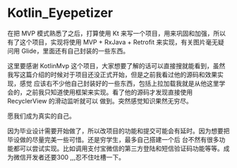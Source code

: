 # Kotlin_Eyepetizer
在把 MVP 模式熟悉了之后，打算使用 Kt 来写一个项目，用来巩固和加强，所以有了这个项目，实现将使用 MVP + RxJava + Retrofit 来实现，有关图片毫无疑问用 Glide，里面还有自己封装的一些东西。

这里要感谢 KotlinMvp 这个项目，大家想要了解的话可以直接搜就能看到，虽然我写这篇介绍的时候对于项目还没正式开始，但是之前我看过他的源码和效果实现，感觉
应该右不少他自己封装好的一些东西，包括上拉加载我就是从他这里学会的，之前我只知道使用框架来实现。看了他的源码才发现直接使用 RecyclerView 的滑动监听就可以
做到。突然感觉知识果然无穷尽。

愿我们成为真实的自己。

因为毕业设计需要开始做了，所以改项目的功能和提交可能会有延时。因为想要把毕设做的尽量完美一些可惜。还是穷学生，最多自己搭建一个后
台不然有很多功能都可以尝试实现。比如调用支付宝微信的第三方登陆和短信验证码功能等等。成为微信开发者还要300 ,,,忍不住吐槽一下。
